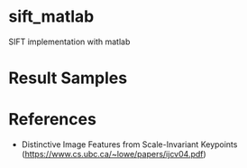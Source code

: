 # sift_matlab
SIFT implementation with matlab

# Result Samples


# References
- Distinctive Image Features from Scale-Invariant Keypoints (https://www.cs.ubc.ca/~lowe/papers/ijcv04.pdf)
